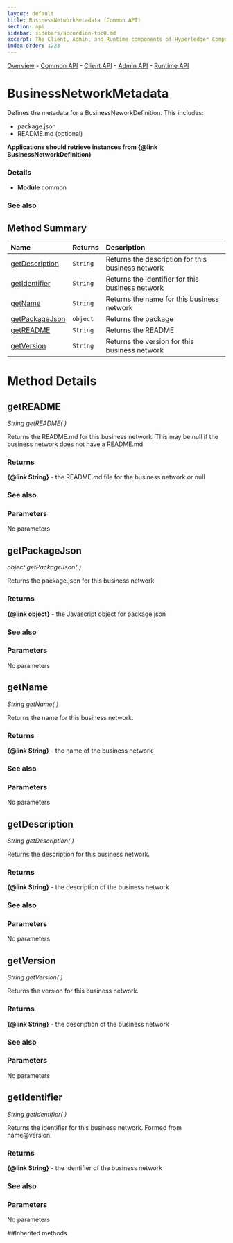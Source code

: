 ```yaml
---
layout: default
title: BusinessNetworkMetadata (Common API)
section: api
sidebar: sidebars/accordion-toc0.md
excerpt: The Client, Admin, and Runtime components of Hyperledger Composer
index-order: 1223
---
```

[Overview](api-doc-index)  -  [Common API](allData#common-api)  -  [Client API](allData#client-api)  -  [Admin API](allData#admin-api)  -  [Runtime API](allData#runtime-api)
# BusinessNetworkMetadata

Defines the metadata for a BusinessNeworkDefinition. This includes:

 - package.json
 - README.md (optional)

**Applications should retrieve instances from {@link BusinessNetworkDefinition}**

### Details

- **Module** common



### See also





## Method Summary
| Name | Returns | Description |
| :---- | :-------- | :----------- |
| [getDescription](#getdescription) | `String` | Returns the description for this business network  |
| [getIdentifier](#getidentifier) | `String` | Returns the identifier for this business network  |
| [getName](#getname) | `String` | Returns the name for this business network  |
| [getPackageJson](#getpackagejson) | `object` | Returns the package  |
| [getREADME](#getreadme) | `String` | Returns the README  |
| [getVersion](#getversion) | `String` | Returns the version for this business network  |





# Method Details


## getREADME
_String getREADME(  )_


Returns the README.md for this business network. This may be null if the business network does not have a README.md





### Returns
**{@link String}** - the README.md file for the business network or null




### See also






### Parameters

No parameters









## getPackageJson
_object getPackageJson(  )_


Returns the package.json for this business network.





### Returns
**{@link object}** - the Javascript object for package.json




### See also






### Parameters

No parameters









## getName
_String getName(  )_


Returns the name for this business network.





### Returns
**{@link String}** - the name of the business network




### See also






### Parameters

No parameters









## getDescription
_String getDescription(  )_


Returns the description for this business network.





### Returns
**{@link String}** - the description of the business network




### See also






### Parameters

No parameters









## getVersion
_String getVersion(  )_


Returns the version for this business network.





### Returns
**{@link String}** - the description of the business network




### See also






### Parameters

No parameters









## getIdentifier
_String getIdentifier(  )_


Returns the identifier for this business network. Formed from name@version.





### Returns
**{@link String}** - the identifier of the business network




### See also






### Parameters

No parameters







 

##Inherited methods

 